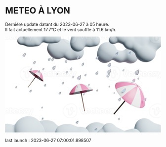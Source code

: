 # METEO À LYON

Dernière update datant du 2023-06-27 à 05 heure.  
Il fait actuellement 17.7°C et le vent souffle à 11.6 km/h.      

![](./.github/rain.png)

last launch : 2023-06-27 07:00:01.898507
